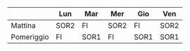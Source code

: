 
|            | Lun  | Mar  | Mer  | Gio  | Ven  |
| ---------- | ---- | ---- | ---- | ---- | ---- |
| Mattina    | SOR2 | FI   | SOR2 | FI   | SOR2 |
| Pomeriggio | FI   | SOR1 | FI   | SOR1 | SOR1 |

